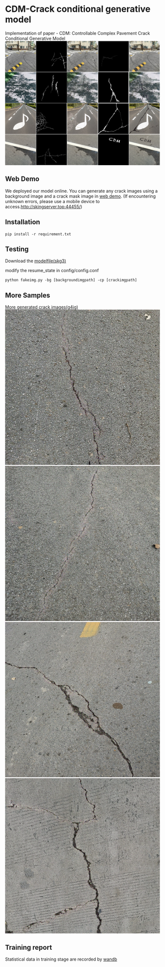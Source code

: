 # CDM-Crack conditional generative model
Implementation of paper - CDM: Controllable Complex Pavement Crack Conditional Generative Model
![](https://github.com/SEU-zhc/CDM/blob/main/samples/show.png)

## Web Demo
We deployed our model online.
You can generate any crack images using a background image and a crack mask image in [web demo](http://seuzhc.asuscomm.com:44455/). (If encountering unknown errors, please use a mobile device to access.http://skingserver.top:44455/)

## Installation
```
pip install -r requirement.txt
```
## Testing
Download the [modelfile(skg3)](https://pan.baidu.com/s/1jEvf-uL49U2JxNAnEK0_6w) 

modify the resume_state in config/config.conf

```
python fakeimg.py -bg [backgroundimgpath] -cp [crackimgpath]
```


## More Samples
[More generated crack images(g4jg)](https://pan.baidu.com/s/17iiV2_PzxJae4nwbSjHBhw)
![](https://github.com/SEU-zhc/CDM/blob/main/samples/a.png)
![](https://github.com/SEU-zhc/CDM/blob/main/samples/b.png)
![](https://github.com/SEU-zhc/CDM/blob/main/samples/c.png)
![](https://github.com/SEU-zhc/CDM/blob/main/samples/d.png)

## Training report
Statistical data in training stage are recorded by [wandb](https://wandb.ai/seu_zhc/generate-crack/reports/CDM-training-report--VmlldzoyOTc4NzMw?accessToken=tflfroo4wy9ke894jx0icd1nd9ujd71n1zjdgbf1h7hvn4lyqh6lgyhzen2xeedu)
